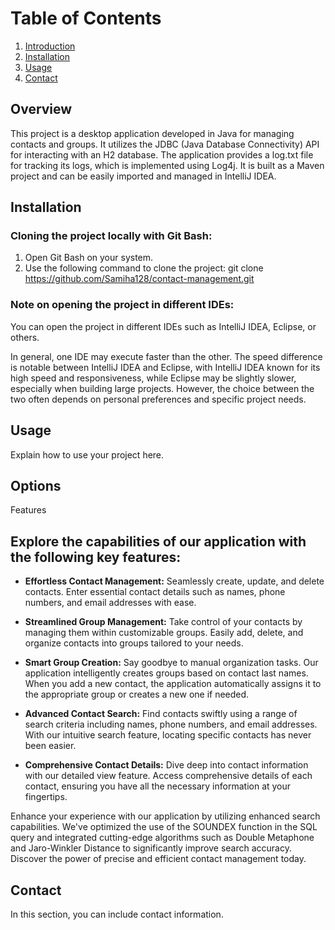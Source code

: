# Table of Contents

1. [Introduction](#overview)
2. [Installation](#installation)
3. [Usage](#usage)
4. [Contact](#contact)

## Overview <a name="overview"></a>
This project is a desktop application developed in Java for managing contacts and groups. It utilizes the JDBC (Java Database Connectivity) API for interacting with an H2 database. The application provides a log.txt file for tracking its logs, which is implemented using Log4j. It is built as a Maven project and can be easily imported and managed in IntelliJ IDEA.


## Installation <a name="installation"></a>
### Cloning the project locally with Git Bash:

1. Open Git Bash on your system.
2. Use the following command to clone the project:
 git clone https://github.com/Samiha128/contact-management.git

### Note on opening the project in different IDEs:

You can open the project in different IDEs such as IntelliJ IDEA, Eclipse, or others.

In general, one IDE may execute faster than the other. The speed difference is notable between IntelliJ IDEA and Eclipse, with IntelliJ IDEA known for its high speed and responsiveness, while Eclipse may be slightly slower, especially when building large projects. However, the choice between the two often depends on personal preferences and specific project needs.







## Usage <a name="usage"></a>

Explain how to use your project here.

## Options <a name="options"></a>
Features

## Explore the capabilities of our application with the following key features:

- **Effortless Contact Management:** Seamlessly create, update, and delete contacts. Enter essential contact details such as names, phone numbers, and email addresses with ease.

- **Streamlined Group Management:** Take control of your contacts by managing them within customizable groups. Easily add, delete, and organize contacts into groups tailored to your needs.

- **Smart Group Creation:** Say goodbye to manual organization tasks. Our application intelligently creates groups based on contact last names. When you add a new contact, the application automatically assigns it to the appropriate group or creates a new one if needed.

- **Advanced Contact Search:** Find contacts swiftly using a range of search criteria including names, phone numbers, and email addresses. With our intuitive search feature, locating specific contacts has never been easier.

- **Comprehensive Contact Details:** Dive deep into contact information with our detailed view feature. Access comprehensive details of each contact, ensuring you have all the necessary information at your fingertips.

Enhance your experience with our application by utilizing enhanced search capabilities. We've optimized the use of the SOUNDEX function in the SQL query and integrated cutting-edge algorithms such as Double Metaphone and Jaro-Winkler Distance to significantly improve search accuracy. Discover the power of precise and efficient contact management today.



## Contact <a name="contact"></a>

In this section, you can include contact information.
